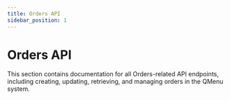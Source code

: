 ```yaml
---
title: Orders API
sidebar_position: 1
---
```


# Orders API

This section contains documentation for all Orders-related API endpoints, including creating, updating, retrieving, and managing orders in the QMenu system. 